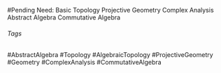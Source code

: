 #Pending 
Need:
Basic Topology
Projective Geometry
Complex Analysis
Abstract Algebra
	Commutative Algebra

###### Tags
#AbstractAlgebra #Topology #AlgebraicTopology #ProjectiveGeometry #Geometry #ComplexAnalysis #CommutativeAlgebra